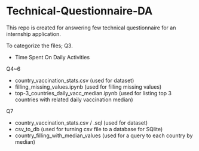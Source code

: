 # Technical-Questionnaire-DA
This repo is created for answering few technical questionnaire for an internship application.

To categorize the files;
Q3.
- Time Spent On Daily Activities

Q4~6
- country_vaccination_stats.csv (used for dataset)
- filling_missing_values.ipynb (used for filling missing values)
- top-3_countries_daily_vacc_median.ipynb (used for listing top 3 countries with related daily vaccination median)

Q7
- country_vaccination_stats.csv / .sql (used for dataset)
- csv_to_db (used for turning csv file to a database for SQlite)
- country_filling_with_median_values (used for a query to each country by median)
